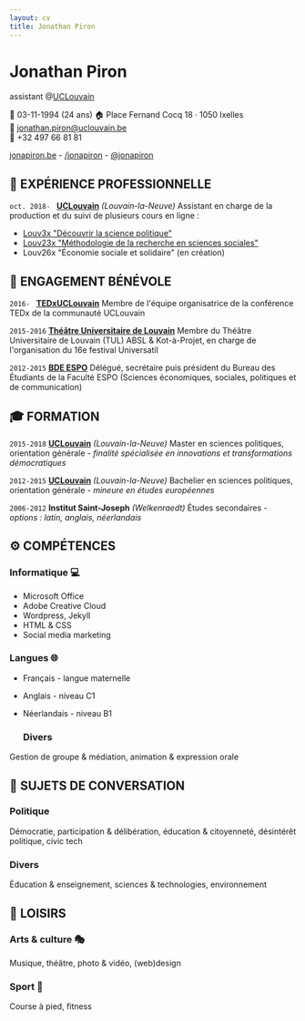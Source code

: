 ```yaml
---
layout: cv
title: Jonathan Piron
---
```

# Jonathan Piron <br/>
assistant @<a target="_blank" href="https://uclouvain.be">UCLouvain</a>

📅 03-11-1994 (24 ans)
🏠 Place Fernand Cocq 18 · 1050 Ixelles <br/>
📧 <a href="mailto:jonathan.piron@uclouvain.be">jonathan.piron@uclouvain.be</a> <br/>
📱 +32 497 66 81 81 <br/>

<div id="webaddress">
  <a target="_blank" href="http://jonapiron.be"><i class="fas fa-user-circle"></i> jonapiron.be</a> - 
  <a target="_blank" href="https://linkedin.com/in/jonapiron"><i class="fab fa-linkedin"></i> /jonapiron</a> -
  <a target="_blank" href="https://twitter.com/jonapiron"><i class="fab fa-twitter"></i> @jonapiron</a>
</div>

## 💼 EXPÉRIENCE PROFESSIONNELLE
`oct. 2018- `
__<a target="_blank" href="https://uclouvain.be/repertoires/jonathan.piron">UCLouvain</a>__ _(Louvain-la-Neuve)_
Assistant en charge de la production et du suivi de plusieurs cours en ligne : 
- <a target="_blank" href="https://is.gd/Louv3x">Louv3x "Découvrir la science politique"</a>
- <a target="_blank" href="https://is.gd/Louv23x">Louv23x "Méthodologie de la recherche en sciences sociales"</a>
- Louv26x "Économie sociale et solidaire" (en création)

## 💛 ENGAGEMENT BÉNÉVOLE 
`2016- `
__<a target="_blank" href="https://tedxuclouvain.com">TEDxUCLouvain</a>__
Membre de l'équipe organisatrice de la conférence TEDx de la communauté UCLouvain

`2015-2016`
__<a target="_blank" href="https://universatil.be/">Théâtre Universitaire de Louvain</a>__
Membre du Théâtre Universitaire de Louvain (TUL) ABSL & Kot-à-Projet, en charge de l'organisation du 16e festival Universatil

`2012-2015`
__<a target="_blank" href="https://bdeespo.com/">BDE ESPO</a>__
Délégué, secrétaire puis président du Bureau des Étudiants de la Faculté ESPO (Sciences économiques, sociales, politiques et de communication)

## 🎓 FORMATION
`2015-2018`
__<a target="_blank" href="https://uclouvain.be">UCLouvain</a>__ _(Louvain-la-Neuve)_
Master en sciences politiques, orientation générale - _finalité spécialisée en innovations et transformations démocratiques_

`2012-2015`
__<a target="_blank" href="https://uclouvain.be">UCLouvain</a>__ _(Louvain-la-Neuve)_
Bachelier en sciences politiques, orientation générale - _mineure en études européennes_

`2006-2012`
__Institut Saint-Joseph__ _(Welkenraedt)_
Études secondaires - _options : latin, anglais, néerlandais_


## ⚙️ COMPÉTENCES 
### Informatique 💻
- Microsoft Office
- Adobe Creative Cloud
- Wordpress, Jekyll
- HTML & CSS 
- Social media marketing

### Langues 🌐
- Français - langue maternelle
- Anglais - niveau C1
- Néerlandais - niveau B1

  ### Divers 
Gestion de groupe & médiation, animation & expression orale

## 💬 SUJETS DE CONVERSATION
### Politique
Démocratie, participation & délibération, éducation & citoyenneté, désintérêt politique, civic tech
### Divers
Éducation & enseignement, sciences & technologies, environnement

## 🎨 LOISIRS
### Arts & culture 🎭
Musique, théâtre, photo & vidéo, (web)design
### Sport 🏅
Course à pied, fitness


<!-- ### Footer

Dernière mise à jour : 05/2019 -->


